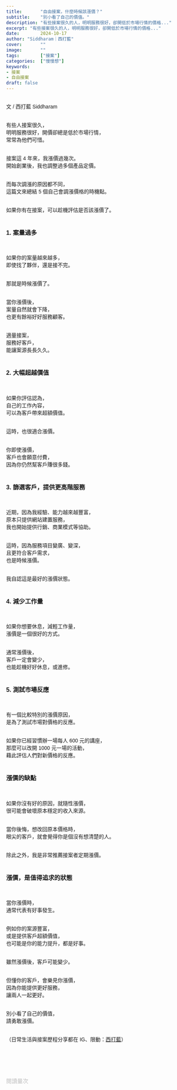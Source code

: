 ```yaml
---
title:       "自由接案，什麼時候該漲價？"
subtitle:    "別小看了自己的價值。"
description: "有些接案很久的人，明明服務很好，卻開低於市場行情的價格..."
excerpt: "有些接案很久的人，明明服務很好，卻開低於市場行情的價格..."
date:        2024-10-17
author: "Siddharam｜西打藍"
cover:       ""
image:       ""
tags:        ["接案"]
categories:  ["慢慢想"]
keywords:
- 接案
- 自由接案
draft: false
---
```


<article style="font-family: 'Noto Sans TC', '微軟正黑體', sans-serif; font-weight: 300;">

<br>文 / 西打藍 Siddharam<br><br>

有些人接案很久，<br>
明明服務很好，開價卻總是低於市場行情，<br>
常常為他們可惜。<br><br>

接案這 4 年來，我漲價過幾次。<br>
開始創業後，我也調整過多個產品定價。<br><br>

而每次調漲的原因都不同，<br>
這篇文來總結 5 個自己會調漲價格的時機點。<br><br>

如果你有在接案，可以趁機評估是否該漲價了。<br><br>


<h3 class="article-h1-color">1. 案量過多</h3><br>

如果你的案量越來越多，<br>
即使找了夥伴，還是接不完。<br><br>

那就是時候漲價了。<br><br>

當你漲價後，<br>
案量自然就會下降，<br>
也更有餘裕好好服務顧客。<br><br>

適量接案，<br>
服務好客戶，<br>
能讓案源長長久久。<br><br>


<h3 class="article-h1-color">2. 大幅超越價值</h3><br>

如果你評估認為，<br>
自己的工作內容，<br>
可以為客戶帶來超額價值。<br><br>

這時，也很適合漲價。<br><br>

你即使漲價，<br>
客戶也會願意付費，<br>
因為你仍然幫客戶賺很多錢。<br><br>


<h3 class="article-h1-color">3. 篩選客戶，提供更高階服務</h3><br>

近期，因為我經驗、能力越來越豐富，<br>
原本只提供網站建置服務，<br>
我也開始提供行銷、商業模式等協助。<br><br>

這時，因為服務項目變廣、變深，<br>
且更符合客戶需求，<br>
也是時候漲價。<br><br>

我自認這是最好的漲價狀態。<br><br>


<h3 class="article-h1-color">4. 減少工作量</h3><br>

如果你想要休息，減輕工作量，<br>
漲價是一個很好的方式。<br><br>

通常漲價後，<br>
客戶一定會變少，<br>
也能趁機好好休息，或進修。<br><br>


<h3 class="article-h1-color">5. 測試市場反應</h3><br>

有一個比較特別的漲價原因，<br>
是為了測試市場對價格的反應。<br><br>

如果你已經習慣辦一場每人 600 元的講座，<br>
那麼可以改開 1000 元一場的活動，<br>
藉此評估人們對新價格的反應。<br><br>


<h3 class="article-h1-color">漲價的缺點</h3><br>

如果你沒有好的原因，就隨性漲價，<br>
很可能會破壞原本穩定的收入來源。<br><br>

當你後悔，想改回原本價格時，<br>
眼尖的客戶，就會覺得你是個沒有想清楚的人。<br><br>

除此之外，我是非常推薦接案者定期漲價。<br><br>


<h3 class="article-h1-color">漲價，是值得追求的狀態</h3><br>

當你漲價時，<br>
通常代表有好事發生。<br><br>

例如你的案源豐富，<br>
或是提供客戶超額價值，<br>
也可能是你的能力提升，都是好事。<br><br>

雖然漲價後，客戶可能變少。<br><br>

但懂你的客戶，會樂見你漲價，<br>
因為你能提供更好服務，<br>
讓兩人一起更好。<br><br>

別小看了自己的價值，<br>
請勇敢漲價。<br><br>



<!-- 
<!-- 案例 > 證明案例 > 壞處 > 怎麼改變（列步驟） > 結語總結金句 -->


（日常生活與接案歷程分享都在 IG、限動：<a href="https://www.instagram.com/sidd.blue/" target="_blank">西打藍</a>）<br><br>

<!-- <h3 class="article-h1-color"></h3><br> -->





<br><br><br>

</article>

<div style="color: #bfbfbf; font-size: 15px;" id="busuanzi_container_page_pv">
  閱讀量<span id="busuanzi_value_page_pv"></span>次
</div>

<script src="../../js/post.js"></script>
